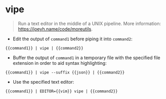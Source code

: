 # vipe

> Run a text editor in the middle of a UNIX pipeline.
> More information: <https://joeyh.name/code/moreutils>.

- Edit the output of `command1` before piping it into `command2`:

`{{command1}} | vipe | {{command2}}`

- Buffer the output of `command1` in a temporary file with the specified file extension in order to aid syntax highlighting:

`{{command1}} | vipe --suffix {{json}} | {{command2}}`

- Use the specified text editor:

`{{command1}} | EDITOR={{vim}} vipe | {{command2}}`
